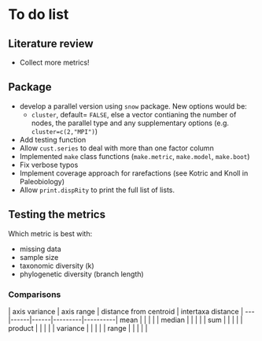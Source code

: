 # To do list

## Literature review
* Collect more metrics!

## Package
* develop a parallel version using `snow` package. New options would be:
  * `cluster`, default= `FALSE`, else a vector contianing the number of nodes, the parallel type and any supplementary options (e.g. `cluster=c(2,"MPI")`)
* Add testing function
* Allow `cust.series` to deal with more than one factor column
* Implemented `make` class functions (`make.metric`, `make.model`, `make.boot`) 
* Fix verbose typos
* Implement coverage approach for rarefactions (see Kotric and Knoll in Paleobiology)
* Allow `print.dispRity` to print the full list of lists.

## Testing the metrics
Which metric is best with:
* missing data
* sample size
* taxonomic diversity (k)
* phylogenetic diversity (branch length)

### Comparisons

   | axis variance | axis range | distance from centroid | intertaxa distance |
---|------|------|---------|----------|
mean | | | | |
median | | | | |
sum | | | | |
product | | | | |
variance | | | | |
range | | | | |

